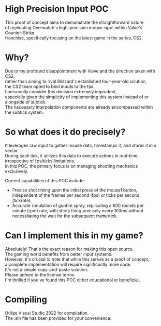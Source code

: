 # High Precision Input POC

This proof of concept aims to demonstrate the straightforward nature  
of replicating Overwatch's high-precision mouse input within Valve's Counter-Strike  
franchise, specifically focusing on the latest game in the series, CS2.

# Why?

Due to my profound disappointment with Valve and the direction taken with CS2,  
rather than aiming to rival Blizzard's established four-year-old solution,  
the CS2 team opted to bind inputs to the fps.  
I personally consider this decision extremely imprudent,  
especially given the simplicity of implementing this system instead of or alongside of subtick.  
The necessary interpolation components are already encompassed within the subtick system.

# So what does it do precisely?

It leverages raw input to gather mouse data, timestamps it, and stores it in a vector.  
During each tick, it utilizes this data to execute actions in real-time, irrespective of fps/ticks limitations.  
In this POC, the primary focus is on managing shooting mechanics exclusively.
  
Current capabilities of this POC include:
- Precise shot timing upon the initial press of the mouse1 button, independent of the frames per second (fps) or ticks per second (tickrate).
- Accurate simulation of gunfire spray, replicating a 600 rounds per minute (rpm) rate, with shots firing precisely every 100ms without necessitating the wait for the subsequent frame/tick.
  
# Can I implement this in my game?

Absolutely! That's the exact reason for making this open source.  
The gaming world benefits from better input systems.  
However, it's crucial to note that while this serves as a proof of concept,  
a complete implementation will require significantly more code.  
It's not a simple copy-and-paste solution.  
Please adhere to the license terms.  
I'm thrilled if you've found this POC either educational or beneficial.

# Compiling
Utilize Visual Studio 2022 for compilation.  
The .sln file has been provided for your convenience.
